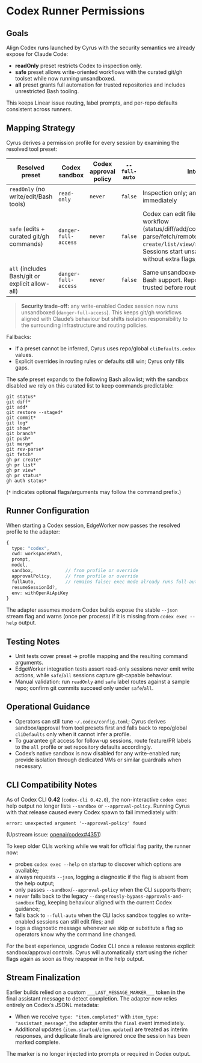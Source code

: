 # Codex Runner Permissions

## Goals

Align Codex runs launched by Cyrus with the security semantics we already expose for Claude Code:

- **readOnly** preset restricts Codex to inspection only.
- **safe** preset allows write-oriented workflows with the curated git/gh toolset while now running unsandboxed.
- **all** preset grants full automation for trusted repositories and includes unrestricted Bash tooling.

This keeps Linear issue routing, label prompts, and per-repo defaults consistent across runners.

## Mapping Strategy

Cyrus derives a permission profile for every session by examining the resolved tool preset:

| Resolved preset | Codex sandbox | Codex approval policy | `--full-auto` | Intended behaviour |
|-----------------|---------------|------------------------|----------------|--------------------|
| `readOnly` (no write/edit/Bash tools) | `read-only` | `never` | `false` | Inspection only; any write or network request fails immediately |
| `safe` (edits + curated git/gh commands) | `danger-full-access` | `never` | `false` | Codex can edit files and run the approved git/gh workflow (status/diff/add/commit/push/merge/log/show/rev-parse/fetch/remote + `gh pr create/list/view/status`, `gh auth status`). Sessions start unsandboxed so git/gh works without extra flags; approvals remain disabled. |
| `all` (includes Bash/git or explicit allow-all) | `danger-full-access` | `never` | `false` | Same unsandboxed baseline but with unrestricted Bash support. Repositories must be explicitly trusted before routing to this preset. |

> **Security trade-off:** any write-enabled Codex session now runs unsandboxed (`danger-full-access`). This keeps git/gh workflows aligned with Claude’s behaviour but shifts isolation responsibility to the surrounding infrastructure and routing policies.

Fallbacks:

- If a preset cannot be inferred, Cyrus uses repo/global `cliDefaults.codex` values.
- Explicit overrides in routing rules or defaults still win; Cyrus only fills gaps.

The safe preset expands to the following Bash allowlist; with the sandbox disabled we rely on this curated list to keep commands predictable:

```
git status*
git diff*
git add*
git restore --staged*
git commit*
git log*
git show*
git branch*
git push*
git merge*
git rev-parse*
git fetch*
gh pr create*
gh pr list*
gh pr view*
gh pr status*
gh auth status*
```

(`*` indicates optional flags/arguments may follow the command prefix.)

## Runner Configuration

When starting a Codex session, EdgeWorker now passes the resolved profile to the adapter:

```ts
{
  type: "codex",
  cwd: workspacePath,
  prompt,
  model,
  sandbox,            // from profile or override
  approvalPolicy,     // from profile or override
  fullAuto,           // remains false; exec mode already runs full-auto
  resumeSessionId?,
  env: withOpenAiApiKey
}
```

The adapter assumes modern Codex builds expose the stable `--json` stream flag and warns (once per process) if it is missing from `codex exec --help` output.

## Testing Notes

- Unit tests cover preset → profile mapping and the resulting command arguments.
- EdgeWorker integration tests assert read-only sessions never emit write actions, while `safe`/`all` sessions capture git-capable behaviour.
- Manual validation: run `readOnly` and `safe` label routes against a sample repo; confirm git commits succeed only under `safe`/`all`.

## Operational Guidance

- Operators can still tune `~/.codex/config.toml`; Cyrus derives sandbox/approval from tool presets first and falls back to repo/global `cliDefaults` only when it cannot infer a profile.
- To guarantee git access for follow-up sessions, route feature/PR labels to the `all` profile or set repository defaults accordingly.
- Codex’s native sandbox is now disabled for any write-enabled run; provide isolation through dedicated VMs or similar guardrails when necessary.

## CLI Compatibility Notes

As of Codex CLI **0.42** (`codex-cli 0.42.0`), the non-interactive `codex exec` help output no longer lists `--sandbox` or `--approval-policy`. Running Cyrus with that release caused every Codex spawn to fail immediately with:

```
error: unexpected argument '--approval-policy' found
```

(Upstream issue: [openai/codex#4351](https://github.com/openai/codex/issues/4351))

To keep older CLIs working while we wait for official flag parity, the runner now:

- probes `codex exec --help` on startup to discover which options are available;
- always requests `--json`, logging a diagnostic if the flag is absent from the help output;
- only passes `--sandbox`/`--approval-policy` when the CLI supports them;
- never falls back to the legacy `--dangerously-bypass-approvals-and-sandbox` flag, keeping behaviour aligned with the current Codex guidance;
- falls back to `--full-auto` when the CLI lacks sandbox toggles so write-enabled sessions can still edit files; and
- logs a diagnostic message whenever we skip or substitute a flag so operators know why the command line changed.

For the best experience, upgrade Codex CLI once a release restores explicit sandbox/approval controls. Cyrus will automatically start using the richer flags again as soon as they reappear in the help output.

## Stream Finalization

Earlier builds relied on a custom `___LAST_MESSAGE_MARKER___` token in the final assistant message to detect completion. The adapter now relies entirely on Codex’s JSONL metadata:

- When we receive `type: "item.completed"` with `item_type: "assistant_message"`, the adapter emits the `final` event immediately.
- Additional updates (`item.started`/`item.updated`) are treated as interim responses, and duplicate finals are ignored once the session has been marked complete.

The marker is no longer injected into prompts or required in Codex output.

